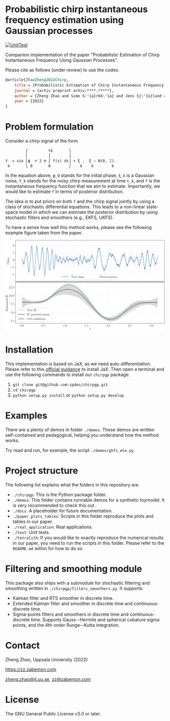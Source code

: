 # Probabilistic chirp instantaneous frequency estimation using Gaussian processes
[![UnitTest](https://github.com/spdes/chirpgp/actions/workflows/unittest.yml/badge.svg)](https://github.com/spdes/chirpgp/actions/workflows/unittest.yml)

Companion implementation of the paper "Probabilistic Estimation of Chirp Instantaneous Frequency Using Gaussian
Processes".

Please cite as follows (under review) to use the codes.

```bibtex
@article{ZhaoZheng2022Chirp,
	title = {Probabilistic Estimation of Chirp Instantaneous Frequency Using {G}aussian Processes},
	journal = {arXiv preprint arXiv:****.*****},
	author = {Zheng Zhao and Simo S\"{a}rkk\"{a} and Jens Sj\"{o}lund and Thomas B. Sch\"{o}n},
	year = {2022}
}
```

# Problem formulation

Consider a chirp signal of the form

```
         ⎛         tk       ⎞     
         ⎜         ⌠        ⎟     
Y  = sin ⎜ϕ  + 2 π ⌡ f(s) ds⎟ + ξ ,  ξ ~ N(0, Ξ).
 k       ⎝ 0       0        ⎠    k    k        k

```

In the equation above, `ϕ_0` stands for the initial phase, `ξ_k` is a Gaussian noise, `Y_k` stands for the noisy chirp
measurement at time `t_k`, and `f` is the instantaneous frequency function that we aim to estimate. Importantly, we
would like to estimate `f` in terms of posterior distribution.

The idea is to put priors on both `f` and the chirp signal jointly by using a class of stochastic differential
equations. This leads to a non-linear state-space model in which we can estimate the posterior distribution by using
stochastic filters and smoothers (e.g., EKFS, UKFS).

To have a sense how well this method works, please see the following example figure taken from the paper.

![](./docs/source/figs/example.png "Instantaneous frequency estimation")

# Installation

This implementation is based on JaX, as we need auto-differentiation. Please refer to
this [official guidance](https://github.com/google/jax#installation) to install JaX. Then open a terminal and use the
following commands to install our `chirpgp` package:

1. `git clone git@github.com:spdes/chirpgp.git`
2. `cd chirpgp`
3. `python setup.py install` or `python setup.py develop`

# Examples

There are a plenty of demos in folder `./demos`. These demos are written self-contained and pedagogical, helping you
understand how the method works.

Try read and run, for example, the script `./demos/ghfs_mle.py`.

# Project structure

The following list explains what the folders in this repository are.

- `./chirpgp`: This is the Python package folder.
- `./demos`: This folder contains runnable demos for a synthetic toymodel. It is very recommended to check this out.
- `./docs`: A placeholder for future documentation.
- `./paper_plots_tables`: Scripts in this folder reproduce the plots and tables in our paper.
- `./real_application`: Real applications.
- `./test`: Unit tests.
- `./tetralith`: If you would like to exactly reproduce the numerical results in our paper, you need to run the scripts
  in this folder. Please refer to the `README.md` within for how to do so.

# Filtering and smoothing module

This package also ships with a submodule for stochastic filtering and smoothing written
in `./chirpgp/filters_smoothers.py`. It supports:

- Kalman filter and RTS smoother in discrete time.
- Extended Kalman filter and smoother in discrete time and continuous-discrete time.
- Sigma-points filters and smoothers in discrete time and continuous-discrete time. Supports Gauss--Hermite and
  spherical cubature sigma points, and the 4th-order Runge--Kutta integration.

# Contact

Zheng Zhao, Uppsala University (2022)

https://zz.zabemon.com

zheng.zhao@it.uu.se, zz@zabemon.com

# License

The GNU General Public License v3.0 or later.
